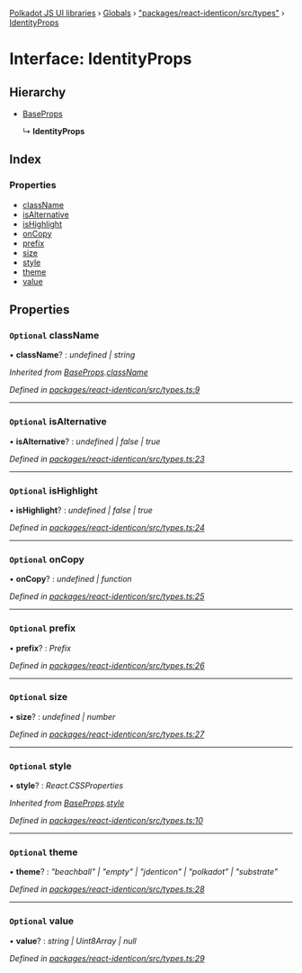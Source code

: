 [Polkadot JS UI libraries](../README.md) › [Globals](../globals.md) › ["packages/react-identicon/src/types"](../modules/_packages_react_identicon_src_types_.md) › [IdentityProps](_packages_react_identicon_src_types_.identityprops.md)

# Interface: IdentityProps

## Hierarchy

* [BaseProps](_packages_react_identicon_src_types_.baseprops.md)

  ↳ **IdentityProps**

## Index

### Properties

* [className](_packages_react_identicon_src_types_.identityprops.md#optional-classname)
* [isAlternative](_packages_react_identicon_src_types_.identityprops.md#optional-isalternative)
* [isHighlight](_packages_react_identicon_src_types_.identityprops.md#optional-ishighlight)
* [onCopy](_packages_react_identicon_src_types_.identityprops.md#optional-oncopy)
* [prefix](_packages_react_identicon_src_types_.identityprops.md#optional-prefix)
* [size](_packages_react_identicon_src_types_.identityprops.md#optional-size)
* [style](_packages_react_identicon_src_types_.identityprops.md#optional-style)
* [theme](_packages_react_identicon_src_types_.identityprops.md#optional-theme)
* [value](_packages_react_identicon_src_types_.identityprops.md#optional-value)

## Properties

### `Optional` className

• **className**? : *undefined | string*

*Inherited from [BaseProps](_packages_react_identicon_src_types_.baseprops.md).[className](_packages_react_identicon_src_types_.baseprops.md#optional-classname)*

*Defined in [packages/react-identicon/src/types.ts:9](https://github.com/polkadot-js/ui/blob/fdc310b/packages/react-identicon/src/types.ts#L9)*

___

### `Optional` isAlternative

• **isAlternative**? : *undefined | false | true*

*Defined in [packages/react-identicon/src/types.ts:23](https://github.com/polkadot-js/ui/blob/fdc310b/packages/react-identicon/src/types.ts#L23)*

___

### `Optional` isHighlight

• **isHighlight**? : *undefined | false | true*

*Defined in [packages/react-identicon/src/types.ts:24](https://github.com/polkadot-js/ui/blob/fdc310b/packages/react-identicon/src/types.ts#L24)*

___

### `Optional` onCopy

• **onCopy**? : *undefined | function*

*Defined in [packages/react-identicon/src/types.ts:25](https://github.com/polkadot-js/ui/blob/fdc310b/packages/react-identicon/src/types.ts#L25)*

___

### `Optional` prefix

• **prefix**? : *Prefix*

*Defined in [packages/react-identicon/src/types.ts:26](https://github.com/polkadot-js/ui/blob/fdc310b/packages/react-identicon/src/types.ts#L26)*

___

### `Optional` size

• **size**? : *undefined | number*

*Defined in [packages/react-identicon/src/types.ts:27](https://github.com/polkadot-js/ui/blob/fdc310b/packages/react-identicon/src/types.ts#L27)*

___

### `Optional` style

• **style**? : *React.CSSProperties*

*Inherited from [BaseProps](_packages_react_identicon_src_types_.baseprops.md).[style](_packages_react_identicon_src_types_.baseprops.md#optional-style)*

*Defined in [packages/react-identicon/src/types.ts:10](https://github.com/polkadot-js/ui/blob/fdc310b/packages/react-identicon/src/types.ts#L10)*

___

### `Optional` theme

• **theme**? : *"beachball" | "empty" | "jdenticon" | "polkadot" | "substrate"*

*Defined in [packages/react-identicon/src/types.ts:28](https://github.com/polkadot-js/ui/blob/fdc310b/packages/react-identicon/src/types.ts#L28)*

___

### `Optional` value

• **value**? : *string | Uint8Array | null*

*Defined in [packages/react-identicon/src/types.ts:29](https://github.com/polkadot-js/ui/blob/fdc310b/packages/react-identicon/src/types.ts#L29)*

